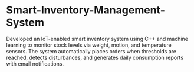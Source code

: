 # Smart-Inventory-Management-System
Developed an IoT-enabled smart inventory system using C++ and machine learning to monitor stock levels via weight, motion, and temperature sensors. The system automatically places orders when thresholds are reached, detects disturbances, and generates daily consumption reports with email notifications.
